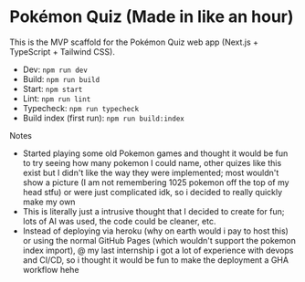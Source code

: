 # Pokémon Quiz (Made in like an hour)

This is the MVP scaffold for the Pokémon Quiz web app (Next.js + TypeScript + Tailwind CSS).

- Dev: `npm run dev`
- Build: `npm run build`
- Start: `npm start`
- Lint: `npm run lint`
- Typecheck: `npm run typecheck`
- Build index (first run): `npm run build:index`

Notes
- Started playing some old Pokemon games and thought it would be fun to try seeing how many pokemon I could name, other quizes like this exist but I didn't like the way they were implemented; most wouldn't show a picture (I am not remembering 1025 pokemon off the top of my head stfu) or were just complicated idk, so i decided to really quickly make my own
- This is literally just a intrusive thought that I decided to create for fun; lots of AI was used, the code could be cleaner, etc.
- Instead of deploying via heroku (why on earth would i pay to host this) or using the normal GitHub Pages (which wouldn't support the pokemon index import), @ my last internship i got a lot of experience with devops and CI/CD, so i thought it would be fun to make the deployment a GHA workflow hehe
